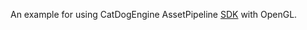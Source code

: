 An example for using CatDogEngine AssetPipeline [SDK](https://github.com/CatDogEngine/AssetPipeline/actions) with OpenGL.
